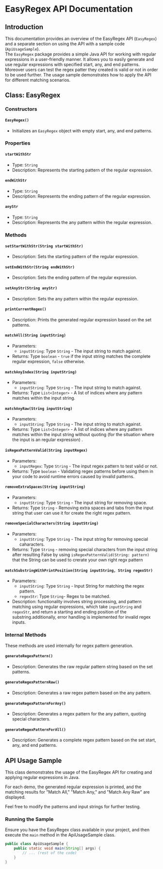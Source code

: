 # EasyRegex API Documentation

## Introduction

This documentation provides an overview of the EasyRegex API (`EasyRegex`) and a separate section on using the API with a sample code (`ApiUsageSample`).  
The `EasyRegex` package provides a simple Java API for working with regular expressions in a user-friendly manner. It allows you to easily generate and use regular expressions with specified start, any, and end patterns. Moreover users can test the regex patter they created is valid or not in order to be used further.
The usage sample demonstrates how to apply the API for different matching scenarios.

## Class: EasyRegex

### Constructors

#### `EasyRegex()`

- Initializes an `EasyRegex` object with empty start, any, and end patterns.

### Properties

#### `startWithStr`

- Type: `String`
- Description: Represents the starting pattern of the regular expression.

#### `endWithStr`

- Type: `String`
- Description: Represents the ending pattern of the regular expression.

#### `anyStr`

- Type: `String`
- Description: Represents the any pattern within the regular expression.

### Methods

#### `setStartWithStr(String startWithStr)`

- Description: Sets the starting pattern of the regular expression.

#### `setEndWithStr(String endWithStr)`

- Description: Sets the ending pattern of the regular expression.

#### `setAnyStr(String anyStr)`

- Description: Sets the any pattern within the regular expression.

#### `printCurrentRegex()`

- Description: Prints the generated regular expression based on the set patterns.

#### `matchAll(String inputString)`

- Parameters:
    - `inputString`: Type `String` - The input string to match against.
- Returns: Type `boolean` - `true` if the input string matches the complete regular expression, `false` otherwise.

#### `matchAnyIndex(String inputString)`

- Parameters:
    - `inputString`: Type `String` - The input string to match against.
- Returns: Type `List<Integer>` - A list of indices where any pattern matches within the input string.

#### `matchAnyRaw(String inputString)`

- Parameters:
    - `inputString`: Type `String` - The input string to match against.
- Returns: Type `List<Integer>` - A list of indices where any pattern matches within the input string without quoting (for the situation where the input is an regular expression) .

#### `isRegexPatternValid(String inputRegex)`

- Parameters:
    - `inputRegex`: Type `String` - The input regex pattern to test valid or not.
- Returns: Type `boolean` - Validating regex patterns before using them in your code to avoid runtime errors caused by invalid patterns.

#### `removeExtraSpaces(String inputString)`

- Parameters:
    - `inputString`: Type `String` - The input string for removing space.
- Returns: Type `String` - Removing extra spaces and tabs from the input string that user can use it for create the right regex pattern.

#### `removeSpecialCharacters(String inputString)`

- Parameters:
    - `inputString`: Type `String` - The input string for removing special caharacters.
- Returns: Type `String` - removing special characters from the input string after resulting False by using `isRegexPatternValid(String: pattern)` that the String can be used to crerate your own right regx pattern

#### `matchSubstringWithPrintPosition(String inputString, String regexStr)`

- Parameters:
    - `inputString`: Type `String` - Input String for matching the regex pattern.
    - `regexStr`: Type `String`- Regex to be matched.
- Description: functionality involves string processing, and pattern matching using regular expressions, which take `inputString` and `regexStr`, and return a starting and ending position of the substring.additionally, error handling is implemented for invalid regex inputs. 

### Internal Methods

These methods are used internally for regex pattern generation.

#### `generateRegexPattern()`

- Description: Generates the raw regular pattern string based on the set patterns.

#### `generateRegexPatternRaw()`

- Description: Generates a raw regex pattern based on the any pattern.

#### `generateRegexPatternForAny()`

- Description: Generates a regex pattern for the any pattern, quoting special characters.

#### `generateRegexPatternForAll()`

- Description: Generates a complete regex pattern based on the set start, any, and end patterns.

## API Usage Sample

This class demonstrates the usage of the EasyRegex API for creating and applying regular expressions in Java.

For each demo, the generated regular expression is printed, and the matching results for "Match All," "Match Any," and "Match Any Raw" are displayed.

Feel free to modify the patterns and input strings for further testing.

### Running the Sample

Ensure you have the EasyRegex class available in your project, and then execute the `main` method in the ApiUsageSample class.

```java
public class ApiUsageSample {
    public static void main(String[] args) {
        // ... (rest of the code)
    }
}